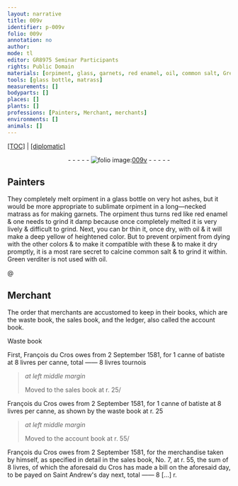 ```yaml
---
layout: narrative
title: 009v
identifier: p-009v
folio: 009v
annotation: no
author:
mode: tl
editor: GR8975 Seminar Participants
rights: Public Domain
materials: [orpiment, glass, garnets, red enamel, oil, common salt, Green verditer, batiste]
tools: [glass bottle, matrass]
measurements: []
bodyparts: []
places: []
plants: []
professions: [Painters, Merchant, merchants]
environments: []
animals: []
---
```


<p><a href="{{ site.baseurl }}/translation/">[TOC]</a> | <a href="{{ site.baseurl }}/texts/p-009v_tc/">[diplomatic]</a></p><div class="folio" align="center">- - - - - <a href="http://gallica.bnf.fr/ark:/12148/btv1b10500001g/f24.image" target="_blank"><img src="https://cu-mkp.github.io/2017-workshop-edition/assets/photo-icon.png" alt="folio image: " style="display:inline-block; margin-bottom:-3px;"/>009v</a> - - - - - </div>  
  

## <span class="pro">Painters</span>

 
They completely melt <span class="m">orpiment</span> in a <span class="tl"><span class="m">glass</span> bottle</span> on very hot ashes, but it would be more appropriate to sublimate <span class="m">orpiment</span> in a long—necked <span class="tl">matrass</span> as for making <span class="m">garnets</span>. The <span class="m">orpiment</span> thus turns red like <span class="m">red enamel</span> & one needs to grind it damp because once completely melted it is very lively & difficult to grind. Next, you can <span class="del">br</span> thin it, once dry, with <span class="m">oil</span> & it will make a deep yellow of heightened color. But to prevent <span class="m">orpiment</span> from dying with the other colors & to make it compatible with these & to make it dry promptly, it is a most rare secret to calcine <span class="m">common salt</span> & to grind it within. <span class="m">Green verditer</span> is not used with <span class="m">oil</span>.
 
 @ 
  

## <span class="pro">Merchant</span>

 
The order that <span class="pro">merchants</span> are accustomed to keep in their books, which are the waste book, the sales book, and the ledger, also called the account book.
 
 
 
Waste book
 
First, François du Cros owes from 2 September 1581, for 1 canne of <span class="m">batiste</span> at 8 livres per canne, total —— 8 livres tournois
 
> *at left middle margin*
> 
> 
>   Moved to the sales book at r. 25/
 
François du Cros owes from 2 September 1581, for 1 canne of <span class="m">batiste</span> at 8 livres per canne, as shown by the waste book at r. 25
 
> *at left middle margin*
> 
> 
>   Moved to the account book at r. 55/
 
François du Cros owes from 2 September 1581, for the merchandise taken by himself, as specified in detail in the sales book, No. 7, at r. 55, the sum of 8 livres, of which the aforesaid du Cros has made a bill on the aforesaid day, to be payed on Saint Andrew's day next, total —— 8 [...] r.
 
